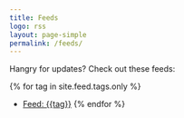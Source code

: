 ```yaml
---
title: Feeds
logo: rss
layout: page-simple
permalink: /feeds/
---
```


Hangry for updates? Check out these feeds:

{% for tag in site.feed.tags.only %} 
* [Feed: {{tag}}]({{site.url}}{{site.baseurl}}/feeds/{{tag}}.xml)
{% endfor %}
